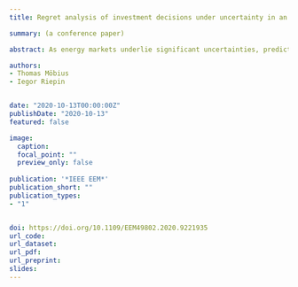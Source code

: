 ```yaml
---
title: Regret analysis of investment decisions under uncertainty in an integrated energy system

summary: (a conference paper)

abstract: As energy markets underlie significant uncertainties, predictions regarding future developments are difficult and ex-post often proven wrong. In this paper, we develop a two-stage stochastic cost-minimization model of integrated European electricity and gas markets. The model identifies optimal investment decisions in power generation capacity and the scenario-specific optimal dispatch for assets in electricity and gas sectors. The paper presents a regret matrix that examines the performance of first-stage investment decisions under the later realization of considered scenarios. We find that the chance of high regrets strongly depends on the scenario the investment decision is based on. Furthermore, we analyze the impact of each uncertain parameter on the expected regret. We find that neglecting uncertainties with regard to electricity demand levels and CO<sub>2</sub> prices in particular, result in a high regret. Furthermore, we quantify the value of perfect information.

authors:
- Thomas Möbius
- Iegor Riepin


date: "2020-10-13T00:00:00Z"
publishDate: "2020-10-13"
featured: false

image:
  caption:
  focal_point: ""
  preview_only: false
  
publication: '*IEEE EEM*'
publication_short: ""
publication_types:
- "1"


doi: https://doi.org/10.1109/EEM49802.2020.9221935
url_code: 
url_dataset:
url_pdf: 
url_preprint:
slides: 
---
```


